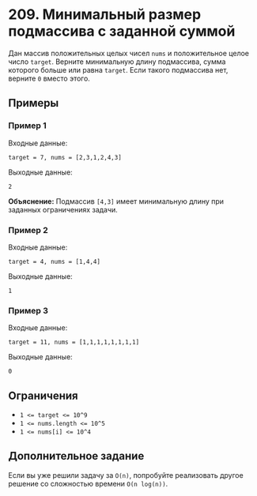 # 209. Минимальный размер подмассива с заданной суммой

Дан массив положительных целых чисел `nums` и положительное целое число `target`. Верните минимальную длину подмассива, сумма которого больше или равна `target`. Если такого подмассива нет, верните `0` вместо этого.

## Примеры

### Пример 1
Входные данные: 
```
target = 7, nums = [2,3,1,2,4,3]
```
Выходные данные:
```
2
```

**Объяснение:** Подмассив `[4,3]` имеет минимальную длину при заданных ограничениях задачи.

### Пример 2
Входные данные:
```
target = 4, nums = [1,4,4]
```
Выходные данные:
```
1
```

### Пример 3
Входные данные:
```
target = 11, nums = [1,1,1,1,1,1,1,1]
```
Выходные данные:
```
0
```

## Ограничения

- `1 <= target <= 10^9`
- `1 <= nums.length <= 10^5`
- `1 <= nums[i] <= 10^4`

## Дополнительное задание

Если вы уже решили задачу за `O(n)`, попробуйте реализовать другое решение со сложностью времени `O(n log(n))`.